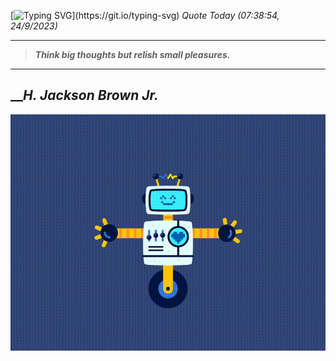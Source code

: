 [![Typing SVG](https://readme-typing-svg.herokuapp.com?font=Press+Start+2P&color=C2F784&size=35&width=900&height=100&lines=Hello+World%2C+I'm+Hung+!)](https://git.io/typing-svg) 
_Quote Today (07:38:54, 24/9/2023)_
___
>**_Think big thoughts but relish small pleasures._**
___

## __**_H. Jackson Brown Jr._**

![RobotDance](src/assets/images/robot-dancing-dribble.gif?style=center)
